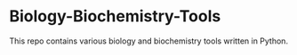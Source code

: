 # Biology-Biochemistry-Tools
This repo contains various biology and biochemistry tools written in Python. 
